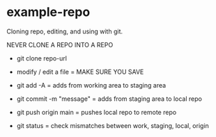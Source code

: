 # example-repo
Cloning repo, editing, and using with git.

NEVER CLONE A REPO INTO A REPO

 - git clone repo-url

  - modify / edit a file = MAKE SURE YOU SAVE
  - git add -A = adds from working area to staging area
  - git commit -m "message" = adds from staging area to local repo
  - git push origin main = pushes local repo to remote repo

  - git status = check mismatches between work, staging, local, origin